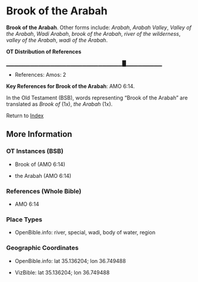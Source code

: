 # Brook of the Arabah
**Brook of the Arabah**. 
Other forms include: 
*Arabah*, *Arabah Valley*, *Valley of the Arabah*, *Wadi Arabah*, *brook of the Arabah*, *river of the wilderness*, *valley of the Arabah*, *wadi of the Arabah*. 


**OT Distribution of References**

▁▁▁▁▁▁▁▁▁▁▁▁▁▁▁▁▁▁▁▁▁▁▁▁▁▁▁▁▁█▁▁▁▁▁▁▁▁▁
* References: Amos: 2



**Key References for Brook of the Arabah**: 
AMO 6:14. 


In the Old Testament (BSB), words representing “Brook of the Arabah” are translated as 
*Brook of* (1x), *the Arabah* (1x). 




Return to [Index](00-Index.md)

## More Information

### OT Instances (BSB)

* Brook of (AMO 6:14)

* the Arabah (AMO 6:14)



### References (Whole Bible)

* AMO 6:14


### Place Types

* OpenBible.info: river, special, wadi, body of water, region



### Geographic Coordinates

* OpenBible.info: lat 35.136204; lon 36.749488

* VizBible: lat 35.136204; lon 36.749488




